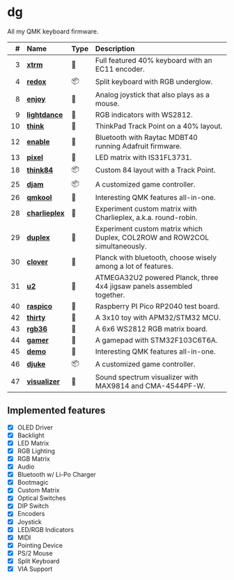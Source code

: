 # dg

All my QMK keyboard firmware.

|  \# | Name                             | Type      | Description                                                                |
| --: | :------------------------------- | :-------- | :------------------------------------------------------------------------- |
|   3 | [**xtrm**](xtrm)                 | :rainbow: | Full featured 40% keyboard with an EC11 encoder.                           |
|   4 | [**redox**](redox)               | :package: | Split keyboard with RGB underglow.                                         |
|   8 | [**enjoy**](enjoy)               | :rainbow: | Analog joystick that also plays as a mouse.                                |
|   9 | [**lightdance**](lightdance)     | :blossom: | RGB indicators with WS2812.                                                |
|  10 | [**think**](think)               | :rainbow: | ThinkPad Track Point on a 40% layout.                                      |
|  12 | [**enable**](enable)             | :blossom: | Bluetooth with Raytac MDBT40 running Adafruit firmware.                    |
|  13 | [**pixel**](pixel)               | :blossom: | LED matrix with IS31FL3731.                                                |
|  18 | [**think84**](think84)           | :package: | Custom 84 layout with a Track Point.                                       |
|  25 | [**djam**](djam)                 | :package: | A customized game controller.                                              |
|  26 | [**qmkool**](qmkool)             | :blossom: | Interesting QMK features all-in-one.                                       |
|  28 | [**charlieplex**](charlieplex)   | :blossom: | Experiment custom matrix with Charlieplex, a.k.a. round-robin.             |
|  29 | [**duplex**](duplex)             | :blossom: | Experiment custom matrix which Duplex, COL2ROW and ROW2COL simultaneously. |
|  30 | [**clover**](clover)             | :rainbow: | Planck with bluetooth, choose wisely among a lot of features.              |
|  31 | [**u2**](u2)                     | :rainbow: | ATMEGA32U2 powered Planck, three 4x4 jigsaw panels assembled together.     |
|  40 | [**raspico**](raspico)           | :blossom: | Raspberry PI Pico RP2040 test board.                                       |
|  42 | [**thirty**](thirty)             | :rainbow: | A 3x10 toy with APM32/STM32 MCU.                                           |
|  43 | [**rgb36**](rgb36)               | :blossom: | A 6x6 WS2812 RGB matrix board.                                             |
|  44 | [**gamer**](gamer)               | :rainbow: | A gamepad with STM32F103C6T6A.                                             |
|  45 | [**demo**](demo)                 | :blossom: | Interesting QMK features all-in-one.                                       |
|  46 | [**djuke**](djuke)               | :package: | A customized game controller.                                              |
|  47 | [**visualizer**](visualizer)     | :blossom: | Sound spectrum visualizer with MAX9814 and CMA-4544PF-W.                   |

## Implemented features

- [x] OLED Driver
- [x] Backlight
- [x] LED Matrix
- [x] RGB Lighting
- [x] RGB Matrix
- [x] Audio
- [x] Bluetooth w/ Li-Po Charger
- [x] Bootmagic
- [x] Custom Matrix
- [x] Optical Switches
- [x] DIP Switch
- [x] Encoders
- [x] Joystick
- [x] LED/RGB Indicators
- [x] MIDI
- [x] Pointing Device
- [x] PS/2 Mouse
- [x] Split Keyboard
- [x] VIA Support
